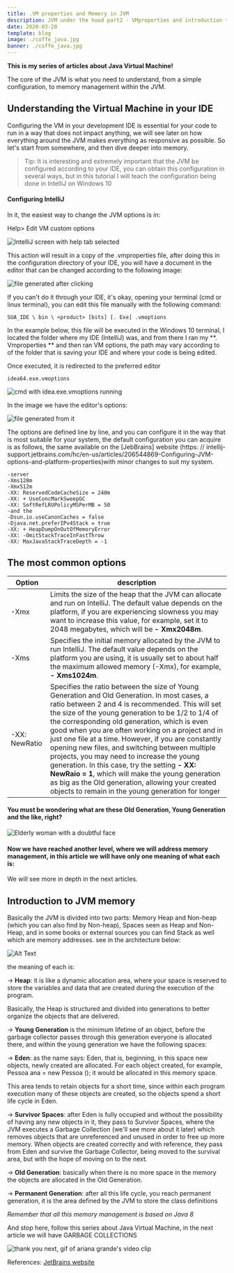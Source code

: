 ```yaml
---
title: .VM properties and Memory in JVM
description: JVM under the hood part2 - VMproperties and introduction to Memory
date: 2020-03-28
template: blog
image: ./coffe_java.jpg
banner: ./coffe_java.jpg
---
```


**This is my series of articles about Java Virtual Machine!**

The core of the JVM is what you need to understand, from a simple configuration, to memory management within the JVM.

## Understanding the Virtual Machine in your IDE

Configuring the VM in your development IDE is essential for your code to run in a way that does not impact anything, we will see later on how everything around the JVM makes everything as responsive as possible. So let's start from somewhere, and then dive deeper into memory.

> Tip: It is interesting and extremely important that the JVM be configured according to your IDE, you can obtain this configuration in several ways, but in this tutorial I will teach the configuration being done in IntelliJ on Windows 10

#### Configuring IntelliJ

In it, the easiest way to change the JVM options is in:

Help> Edit VM custom options

![IntelliJ screen with help tab selected](https://dev-to-uploads.s3.amazonaws.com/i/btkkd5sw4unam86h7dbb.png)

This action will result in a copy of the .vmproperties file, after doing this in the configuration directory of your IDE, you will have a document in the editor that can be changed according to the following image:

![file generated after clicking](https://dev-to-uploads.s3.amazonaws.com/i/pxlnr4rajvwl3uwuvw67.png)

If you can't do it through your IDE, it's okay, opening your terminal (cmd or linux terminal), you can edit this file manually with the following command:

```
SUA_IDE \ bin \ <product> [bits] [. Exe] .vmoptions
```

In the example below, this file will be executed in the Windows 10 terminal, I located the folder where my IDE (IntelliJ) was, and from there I ran my **. Vmproperties ** and then ran VM options, the path may vary according to of the folder that is saving your IDE and where your code is being edited.

Once executed, it is redirected to the preferred editor

```
idea64.exe.vmoptions
```

![cmd with idea.exe.vmoptions running](https://dev-to-uploads.s3.amazonaws.com/i/lo3zjp16flvykalf4hls.png)

In the image we have the editor's options:

![file generated from it](https://dev-to-uploads.s3.amazonaws.com/i/0a7d9tjc48c5qppa1qrj.png)

The options are defined line by line, and you can configure it in the way that is most suitable for your system, the default configuration you can acquire is as follows, the same available on the [JebBrains] website (https: // intellij- support.jetbrains.com/hc/en-us/articles/206544869-Configuring-JVM-options-and-platform-properties)with minor changes to suit my system.

```
-server
-Xms128m
-Xmx512m
-XX: ReservedCodeCacheSize = 240m
-XX: + UseConcMarkSweepGC
-XX: SoftRefLRUPolicyMSPerMB = 50
-and the
-Dsun.io.useCanonCaches = false
-Djava.net.preferIPv4Stack = true
-XX: + HeapDumpOnOutOfMemoryError
-XX: -OmitStackTraceInFastThrow
-XX: MaxJavaStackTraceDepth = -1
```

## The most common options

| Option        | description                                                                                                                                                                                                                                                                                                                                                                                                                                                                                                                                                                                                                                                                      |
| ------------- | -------------------------------------------------------------------------------------------------------------------------------------------------------------------------------------------------------------------------------------------------------------------------------------------------------------------------------------------------------------------------------------------------------------------------------------------------------------------------------------------------------------------------------------------------------------------------------------------------------------------------------------------------------------------------------- |
| -Xmx          | Limits the size of the heap that the JVM can allocate and run on IntelliJ. The default value depends on the platform, if you are experiencing slowness you may want to increase this value, for example, set it to 2048 megabytes, which will be **- Xmx2048m**.                                                                                                                                                                                                                                                                                                                                                                                                                 |
| -Xms          | Specifies the initial memory allocated by the JVM to run IntelliJ. The default value depends on the platform you are using, it is usually set to about half the maximum allowed memory (-Xmx), for example, **- Xms1024m**.                                                                                                                                                                                                                                                                                                                                                                                                                                                      |
| -XX: NewRatio | Specifies the ratio between the size of Young Generation and Old Generation. In most cases, a ratio between 2 and 4 is recommended. This will set the size of the young generation to be 1/2 to 1/4 of the corresponding old generation, which is even good when you are often working on a project and in just one file at a time. However, if you are constantly opening new files, and switching between multiple projects, you may need to increase the young generation. In this case, try the setting **- XX: NewRaio = 1**, which will make the young generation as big as the Old generation, allowing your created objects to remain in the young generation for longer |

#### You must be wondering what are these Old Generation, Young Generation and the like, right?

![Elderly woman with a doubtful face](https://dev-to-uploads.s3.amazonaws.com/i/g2y4wq7xgg62xostxs9t.jpg)

#### Now we have reached another level, where we will address memory management, in this article we will have only one meaning of what each is:

We will see more in depth in the next articles.

## Introduction to JVM memory

Basically the JVM is divided into two parts: Memory Heap and Non-heap (which you can also find by Non-heap), Spaces seen as Heap and Non-Heap, and in some books or external sources you can find Stack as well which are memory addresses. see in the architecture below:

![Alt Text](https://dev-to-uploads.s3.amazonaws.com/i/onka7z4hhgok65m59bv5.png)

the meaning of each is:

-> **Heap**: it is like a dynamic allocation area, where your space is reserved to store the variables and data that are created during the execution of the program.

Basically, the Heap is structured and divided into generations to better organize the objects that are delivered.

-> **Young Generation** is the minimum lifetime of an object, before the garbage collector passes through this generation everyone is allocated there, and within the young generation we have the following spaces:

-> **Eden**: as the name says: Eden, that is, beginning, in this space new objects, newly created are allocated. For each object created, for example, Pessoa ana = new Pessoa (); it would be allocated in this memory space.

This area tends to retain objects for a short time, since within each program execution many of these objects are created, so the objects spend a short life cycle in Eden.

-> **Survivor Spaces**: after Eden is fully occupied and without the possibility of having any new objects in it, they pass to Survivor Spaces, where the JVM executes a Garbage Collection (we'll see more about it later) which removes objects that are unreferenced and unused in order to free up more memory. When objects are created correctly and with reference, they pass from Eden and survive the Garbage Collector, being moved to the survival area, but with the hope of moving on to the next.

-> **Old Generation**: basically when there is no more space in the memory the objects are allocated in the Old Generation.

-> **Permanent Generation**: after all this life cycle, you reach permanent generation, it is the area defined by the JVM to store the class definitions

_Remember that all this memory management is based on Java 8_

And stop here, follow this series about Java Virtual Machine, in the next article we will have GARBAGE COLLECTIONS

![thank you next, gif of ariana grande's video clip](https://media.giphy.com/media/MT9MOLJXrXfVvMJ34C/giphy.gif)

References:
[JetBrains website](https://www.jetbrains.com/help/idea/tuning-the-ide.html)
